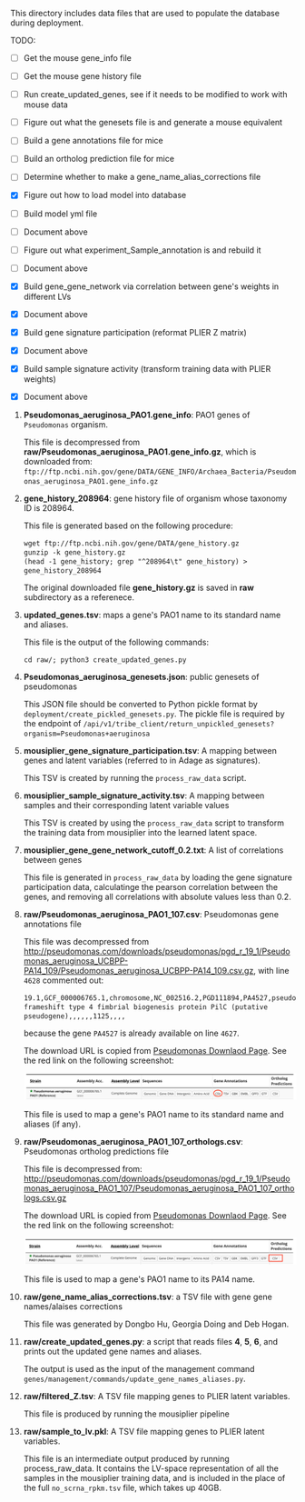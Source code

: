 This directory includes data files that are used to populate the database
during deployment.

TODO:
- [ ] Get the mouse gene_info file
- [ ] Get the mouse gene history file
- [ ] Run create_updated_genes, see if it needs to be modified to work with mouse data
- [ ] Figure out what the genesets file is and generate a mouse equivalent
- [ ] Build a gene annotations file for mice
- [ ] Build an ortholog prediction file for mice
- [ ] Determine whether to make a gene_name_alias_corrections file

- [x] Figure out how to load model into database
- [ ] Build model yml file
- [ ] Document above
- [ ] Figure out what experiment_Sample_annotation is and rebuild it
- [ ] Document above
- [x] Build gene_gene_network via correlation between gene's weights in different LVs
- [x] Document above
- [x] Build gene signature participation (reformat PLIER Z matrix)
- [x] Document above
- [x] Build sample signature activity (transform training data with PLIER weights)
- [x] Document above

1. **Pseudomonas_aeruginosa_PAO1.gene_info**: PAO1 genes of `Pseudomonas` organism.

   This file is decompressed from **raw/Pseudomonas_aeruginosa_PAO1.gene_info.gz**, which
is downloaded from:
`ftp://ftp.ncbi.nih.gov/gene/DATA/GENE_INFO/Archaea_Bacteria/Pseudomonas_aeruginosa_PAO1.gene_info.gz`

2. **gene_history_208964**: gene history file of organism whose taxonomy ID is 208964.

   This file is generated based on the following procedure:
   ```shell
   wget ftp://ftp.ncbi.nih.gov/gene/DATA/gene_history.gz
   gunzip -k gene_history.gz
   (head -1 gene_history; grep "^208964\t" gene_history) > gene_history_208964
   ```
   The original downloaded file **gene_history.gz** is saved in **raw** subdirectory as
   a referenece.

3. **updated_genes.tsv**: maps a gene's PAO1 name to its standard name and aliases.

   This file is the output of the following commands:
   ```shell
   cd raw/; python3 create_updated_genes.py
   ```

4. **Pseudomonas_aeruginosa_genesets.json**: public genesets of pseudomonas

   This JSON file should be converted to Python pickle format by `deployment/create_pickled_genesets.py`.
   The pickle file is required by the endpoint of
   `/api/v1/tribe_client/return_unpickled_genesets?organism=Pseudomonas+aeruginosa`

5. **mousiplier_gene_signature_participation.tsv**: A mapping between genes and latent variables (referred to in Adage as signatures).

   This TSV is created by running the `process_raw_data` script.

5. **mousiplier_sample_signature_activity.tsv**: A mapping between samples and their corresponding latent variable values

   This TSV is created by using the `process_raw_data` script to transform the training data from mousiplier into the learned latent space.

6. **mousiplier_gene_gene_network_cutoff_0.2.txt**: A list of correlations between genes

   This file is generated in `process_raw_data` by loading the gene signature participation data, calculatinge the pearson correlation between the genes, and removing all correlations with absolute values less than 0.2.

5. **raw/Pseudomonas_aeruginosa_PAO1_107.csv**: Pseudomonas gene annotations file

   This file was decompressed from
http://pseudomonas.com/downloads/pseudomonas/pgd_r_19_1/Pseudomonas_aeruginosa_UCBPP-PA14_109/Pseudomonas_aeruginosa_UCBPP-PA14_109.csv.gz, with line `4628` commented out:
   ```
   19.1,GCF_000006765.1,chromosome,NC_002516.2,PGD111894,PA4527,pseudo,5071567,5072691,+,still frameshift type 4 fimbrial biogenesis protein PilC (putative pseudogene),,,,,,1125,,,,
   ```
   because the gene `PA4527` is already available on line `4627`.

   The download URL is copied from
   [Pseudomonas Downlaod Page](http://pseudomonas.com/strain/download).
   See the red link on the following screenshot:
   <div align="center">
       <img src="screenshot_gene_annotations.png"</img>
   </div>

   This file is used to map a gene's PAO1 name to its standard name and aliases (if any).

6. **raw/Pseudomonas_aeruginosa_PAO1_107_orthologs.csv**: Pseudomonas ortholog predictions file

   This file is decompressed from:
   http://pseudomonas.com/downloads/pseudomonas/pgd_r_19_1/Pseudomonas_aeruginosa_PAO1_107/Pseudomonas_aeruginosa_PAO1_107_orthologs.csv.gz

   The download URL is copied from
   [Pseudomonas Downlaod Page](http://pseudomonas.com/strain/download).
   See the red link on the following screenshot:
   <div align="center">
       <img src="screenshot_ortholog_predictions.png"</img>
   </div>

   This file is used to map a gene's PAO1 name to its PA14 name.

7. **raw/gene_name_alias_corrections.tsv**: a TSV file with gene gene names/alaises corrections

   This file was generated by Dongbo Hu, Georgia Doing and Deb Hogan.

8. **raw/create_updated_genes.py**: a script that reads files **4**, **5**, **6**, and
prints out the updated gene names and aliases.

   The output is used as the input of the management command
   `genes/management/commands/update_gene_names_aliases.py`.

9. **raw/filtered_Z.tsv**: A TSV file mapping genes to PLIER latent variables.

   This file is produced by running the mousiplier pipeline

9. **raw/sample_to_lv.pkl**: A TSV file mapping genes to PLIER latent variables.

   This file is an intermediate output produced by running process_raw_data. 
   It contains the LV-space representation of all the samples in the mousiplier training data, and is included in the place of the full `no_scrna_rpkm.tsv` file,
   which takes up 40GB.
